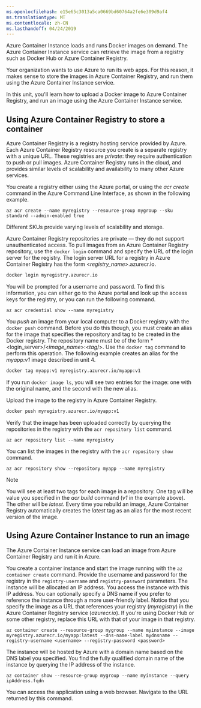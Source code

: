 ```yaml
---
ms.openlocfilehash: e15e65c3013a5ca0669bd60764a2fe6e309d9af4
ms.translationtype: MT
ms.contentlocale: zh-CN
ms.lasthandoff: 04/24/2019
---
```

Azure Container Instance loads and runs Docker images on demand. The Azure Container Instance service can retrieve the image from a registry such as Docker Hub or Azure Container Registry.

Your organization wants to use Azure to run its web apps. For this reason, it makes sense to store the images in Azure Container Registry, and run them using the Azure Container Instance service.  

In this unit, you'll learn how to upload a Docker image to Azure Container Registry, and run an image using the Azure Container Instance service.

## <a name="using-azure-container-registry-to-store-a-container"></a>Using Azure Container Registry to store a container

Azure Container Registry is a registry hosting service provided by Azure. Each Azure Container Registry resource you create is a separate registry with a unique URL. These registries are *private*: they require authentication to push or pull images. Azure Container Registry runs in the cloud, and provides similar levels of scalability and availability to many other Azure services.

You create a registry either using the Azure portal, or using the *acr create* command in the Azure Command Line Interface, as shown in the following example.

```azurecli
az acr create --name myregistry --resource-group mygroup --sku standard --admin-enabled true
```

Different SKUs provide varying levels of scalability and storage.

Azure Container Registry repositories are private &mdash; they do not support unauthenticated access. To pull images from an Azure Container Registry repository, use the `docker login` command and specify the URL of the login server for the registry. The login server URL for a registry in Azure Container Registry has the form \<*registry_name*\>.azurecr.io.

```bash
docker login myregistry.azurecr.io
```

You will be prompted for a username and password. To find this information, you can either go to the Azure portal and look up the access keys for the registry, or you can run the following command.

```azurecli
az acr credential show --name myregistry
```

You *push* an image from your local computer to a Docker registry with the `docker push` command. Before you do this though, you must create an alias for the image that specifies the repository and tag to be created in the Docker registry. The repository name must be of the form \*<login_server\>/<*image_name*\>:<*tag*/>. Use the `docker tag` command to perform this operation. The following example creates an alias for the *myapp:v1* image described in unit 4.

```bash
docker tag myapp:v1 myregistry.azurecr.io/myapp:v1
```

If you run `docker image ls`, you will see two entries for the image: one with the original name, and the second with the new alias.

Upload the image to the registry in Azure Container Registry.

```bash
docker push myregistry.azurecr.io/myapp:v1
```

Verify that the image has been uploaded correctly by querying the repositories in the registry with the `acr repository list` command.

```azurecli
az acr repository list --name myregistry
```

You can list the images in the registry with the `acr repository show` command.

```azurecli
az acr repository show --repository myapp --name myregistry
```

> [!NOTE]
> You will see at least two tags for each image in a repository. One tag will be value you specified in the *acr build* command (*v1* in the example above). The other will be *latest*. Every time you rebuild an image, Azure Container Registry automatically creates the *latest* tag as an alias for the most recent version of the image.

## <a name="using-azure-container-instance-to-run-an-image"></a>Using Azure Container Instance to run an image

The Azure Container Instance service can load an image from Azure Container Registry and run it in Azure.

You create a container instance and start the image running with the `az container create` command. Provide the username and password for the registry in the `registry-username` and `registry-password` parameters. The instance will be allocated an IP address. You access the instance with this IP address. You can optionally specify a DNS name if you prefer to reference the instance through a more user-friendly label. Notice that you specify the image as a URL that references your registry (*myregistry*) in the Azure Container Registry service (*azurecr.io*). If you're using Docker Hub or some other registry, replace this URL with that of your image in that registry.

```azurecli
az container create --resource-group mygroup --name myinstance --image myregistry.azurecr.io/myapp:latest --dns-name-label mydnsname --registry-username <username> --registry-password <password>
```

The instance will be hosted by Azure with a domain name based on the DNS label you specified. You find the fully qualified domain name of the instance by querying the IP address of the instance.

```azurecli
az container show --resource-group mygroup --name myinstance --query ipAddress.fqdn
```

You can access the application using a web browser. Navigate to the URL returned by this command.